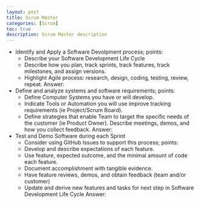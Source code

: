 ```yaml
---
layout: post
title: Scrum Master 
categories: [Scrum]
toc: true
description: Scrum Master description
---
```


- Identify and Apply a Software Devolpment process; points:
    - Describe your Software Development Life Cycle
    - Describe how you plan, track sprints, track features, track milestones, and assign versions.
    - Highlight Agile process: research, design, coding, testing, review, repeat.
Answer: 
- Define and analyze systems and software requirements; points:
    - Define Computer Systems you have or will develop.
    - Indicate Tools or Automation you will use improve tracking requirements (ie Project/Scrum Board).
    - Define strategies that enable Team to target the specific needs of the customer (ie Product Owner). Describe meetings, demos, and how you collect feedback.
Answer: 
- Test and Demo Software during each Sprint
    - Consider using GitHub Issues to support this process; points:
    - Develop and describe expectations of each feature.
    - Use feature, expected outcome, and the minimal amount of code each feature.
    - Document accomplishment with tangible evidence.
    - Have feature reviews, demos, and obtain feedback (team and/or customer)
    - Update and derive new features and tasks for next step in Software Development Life Cycle
Answer: 